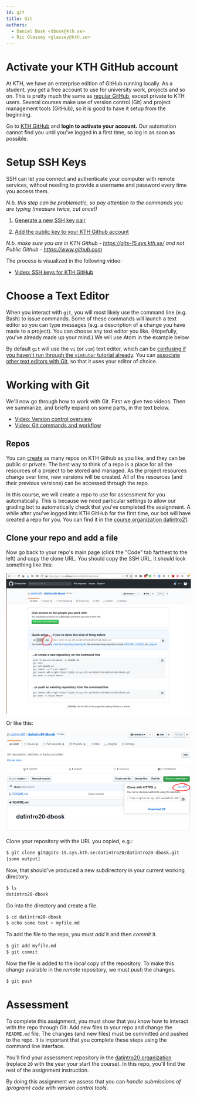 ```yaml
---
id: git
title: Git
authors:
  - Daniel Bosk <dbosk@kth.se>
  - Ric Glassey <glassey@kth.se>
---
```


# Activate your KTH GitHub account

At KTH, we have an enterprise edition of GitHub running locally. As a
student, you get a free account to use for university work, projects and
so on. This is pretty much the same as [regular GitHub][github], except
private to KTH users. Several courses make use of version control (Git)
and project management tools (GitHub), so it is good to have it setup
from the beginning.

Go to [KTH GitHub][gits] and **login to activate your account.** Our automation 
cannot find you until you've logged in a first time, so log in as soon as 
possible.

[github]: https://github.com
[gits]: https://gits-15.sys.kth.se/


# Setup SSH Keys

SSH can let you connect and authenticate your computer with remote services, 
without needing to provide a username and password every time you access them.

*N.b. this step can be problematic, so pay attention to the commands you
are typing (measure twice, cut once!)*

  1. [Generate a new SSH key pair][github-keypair]

  2. [Add the public key to your KTH Github account][github-addkeys]

[github-keypair]: https://help.github.com/articles/generating-a-new-ssh-key-and-adding-it-to-the-ssh-agent/

[github-addkeys]: https://help.github.com/articles/adding-a-new-ssh-key-to-your-github-account/

*N.b. make sure you are in KTH Github - https://gits-15.sys.kth.se/ and
not Public Github - https://www.github.com*

The process is visualized in the following video:

 - [Video: SSH keys for KTH GitHub][gitskey]

[gitskeypic]: https://img.youtube.com/vi/Sp5AASmX4no/default.jpg
[gitskey]: https://eu.feedbackfruits.com/courses/activity-course/4f236e8e-61bb-41ff-8c4b-7ba8dbaf362f


# Choose a Text Editor

When you interact with `git`, you will most likely use the command line
(e.g. Bash) to issue commands. Some of these commands will launch a text
editor so you can type messages (e.g. a description of a change you have
made to a project). You can choose any text editor you like. (Hopefully, you've 
already made up your mind.) We will use Atom in the example below.

By default `git` will use the `vi` (or `vim`) text editor, which can be 
[confusing if you haven't run through the `vimtutor` tutorial 
already][stackoverflow-exitvim]. You can [associate other text editors with 
Git][github-changeeditor], so that it uses your editor of choice.

[stackoverflow-exitvim]: https://stackoverflow.blog/2017/05/23/stack-overflow-helping-one-million-developers-exit-vim/

[github-changeeditor]: https://help.github.com/articles/associating-text-editors-with-git/


# Working with Git

We'll now go through how to work with Git. First we give two videos. Then we 
summarize, and briefly expand on some parts, in the text below.

 - [Video: Version control overview][vcvid]
 - [Video: Git commands and workflow][gitvid]

[vcpic]: https://img.youtube.com/vi/NZmD7uVDCAA/default.jpg
[vcvid]: https://eu.feedbackfruits.com/courses/activity-course/77c81f23-1fa9-4ea8-b72c-e1295ee80f55

[gitpic]: https://img.youtube.com/vi/gVtsRvTpsIM/default.jpg
[gitvid]: https://eu.feedbackfruits.com/courses/activity-course/c6643f70-2027-4a5c-af1f-85059cff7477

## Repos

You can [create][github-makerepo] as many repos on KTH Github as you like, and 
they can be public or private. The best way to think of a repo is a place for 
all the resources of a project to be stored and managed. As the project
resources change over time, new versions will be created. All of the
resources (and their previous versions) can be accessed through the
repo.

[github-makerepo]: https://help.github.com/articles/create-a-repo/

In this course, we will create a repo to use for assessment for you 
automatically. This is because we need particular settings to allow our grading 
bot to automatically check that you've completed the assignment. A while after 
you've logged into KTH GitHub for the first time, our bot will have created a 
repo for you. You can find it in the [course organization 
datintro21][datintro-org].


## Clone your repo and add a file

Now go back to your repo's main page (click the "Code" tab farthest to the 
left) and copy the clone URL. You should copy the SSH URL, it should look 
something like this:

![Copy the URL for SSH][gh-clone]

[gh-clone]: https://github.com/dbosk/introtools/raw/master/modules/git/gh-clone.png

Or like this:

![Copy the URL for SSH on a non-empty repo][gh-clone-nonempty]

[gh-clone-nonempty]: https://github.com/dbosk/introtools/raw/master/modules/git/gh-clone-nonempty.png

Clone your repository with the URL you copied, e.g.:
```bash
$ git clone git@gits-15.sys.kth.se:datintro20/datintro20-dbosk.git
[some output]
```
Now, that should've produced a new subdirectory in your current working 
directory.
```bash
$ ls
datintro20-dbosk
```

Go into the directory and create a file.
```bash
$ cd datintro20-dbosk
$ echo some text > myfile.md
```

To add the file to the repo, you must *add* it and then *commit* it.
```bash
$ git add myfile.md
$ git commit
```

Now the file is added to the *local* copy of the repository. To make this 
change available in the *remote* repository, we must *push* the changes.
```bash
$ git push
```


# Assessment

To complete this assignment, you must show that you know how to interact with 
the repo through Git: Add new files to your repo and change the `README.md` 
file. The changes (and new files) must be committed and pushed to the repo. It 
is important that you complete these steps using the command line interface.

You'll find your assessment repository in the [datintro20 
organization][datintro-org] (replace `20` with the year your start the course).
In this repo, you'll find the rest of the assignment instruction.

[datintro-org]: https://gits-15.sys.kth.se/datintro20

By doing this assignment we assess that you can *handle submissions of 
(program) code with version control tools*.

